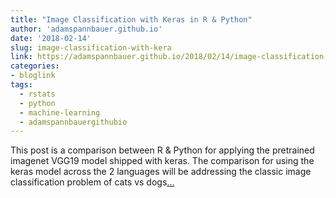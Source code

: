 ```yaml
---
title: "Image Classification with Keras in R & Python"
author: 'adamspannbauer.github.io'
date: '2018-02-14'
slug: image-classification-with-kera
link: https://adamspannbauer.github.io/2018/02/14/image-classification-r-and-python/
categories:
- bloglink
tags:
  - rstats
  - python
  - machine-learning
  - adamspannbauergithubio
---
```


This post is a comparison between R & Python for applying the pretrained imagenet VGG19 model shipped with keras. The comparison for using the keras model across the 2 languages will be addressing the classic image classification problem of cats vs dogs[... <i class="fas fa-external-link-alt"></i>](https://adamspannbauer.github.io/2018/02/14/image-classification-r-and-python/)

